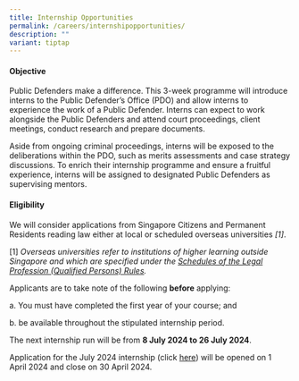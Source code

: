```yaml
---
title: Internship Opportunities
permalink: /careers/internshipopportunities/
description: ""
variant: tiptap
---
```

<h4>Objective</h4>
<p>Public Defenders make a difference. This 3-week programme will introduce
interns to the Public Defender’s Office (PDO) and allow interns to experience
the work of a Public Defender. Interns can expect to work alongside the
Public Defenders and attend court proceedings, client meetings, conduct
research and prepare documents.</p>
<p>Aside from ongoing criminal proceedings, interns will be exposed to the
deliberations within the PDO, such as merits assessments and case strategy
discussions. To enrich their internship programme and ensure a fruitful
experience, interns will be assigned to designated Public Defenders as
supervising mentors.</p>
<h4>Eligibility</h4>
<p>We will consider applications from Singapore Citizens and Permanent Residents
reading law either at local or scheduled overseas universities <em>[1]</em>.</p>
<p>[1] <em>Overseas universities refer to institutions of higher learning outside Singapore and which are specified under the <a href="https://legisgov.agc.gov.sg/SL/LPA1966-R15?DocDate=20220112&amp;ProvIds=Sc4-XX-Sc4-#Sc4-XX-Sc4-" rel="noopener noreferrer nofollow" target="_blank">Schedules of the Legal Profession (Qualified Persons) Rules</a>.</em>
</p>
<p>Applicants are to take note of the following <strong>before</strong> applying:</p>
<p>a. You must have completed the first year of your course; and</p>
<p>b. be available throughout the stipulated internship period.</p>
<p>The next internship run will be from <strong>8 July 2024 to 26 July 2024</strong>.</p>
<p>Application for the July 2024 internship (click <a href="https://go.gov.sg/pdointernship" rel="noopener noreferrer nofollow" target="_blank">here</a>) will be opened on 1 April
2024 and close on 30 April 2024. &nbsp;</p>